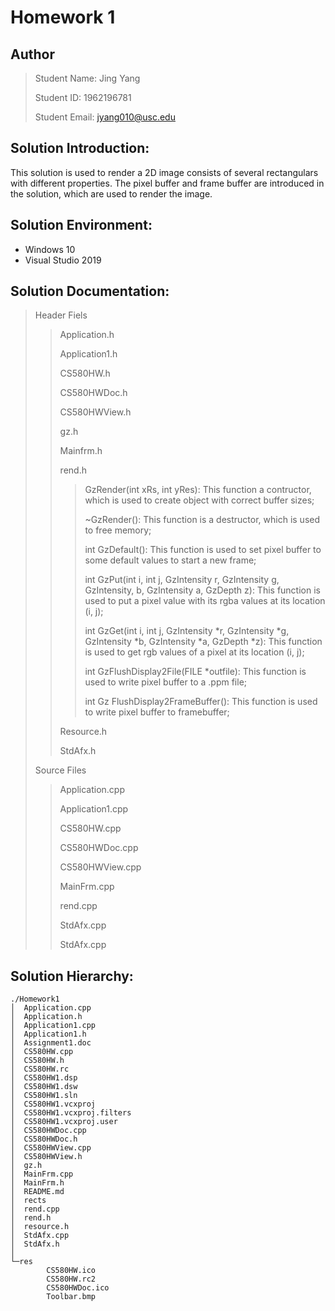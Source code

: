 Homework 1
==========

## Author
> Student Name: Jing Yang
>
> Student ID: 1962196781
>
> Student Email: jyang010@usc.edu

## Solution Introduction:
This solution is used to render a 2D image consists of several rectangulars with different properties. The pixel buffer and frame buffer are introduced in the solution, which are used to render the image.

## Solution Environment:
* Windows 10
* Visual Studio 2019

## Solution Documentation:
> Header Fiels
>
>> Application.h
>>
>> Application1.h
>>
>> CS580HW.h
>>
>> CS580HWDoc.h
>>
>> CS580HWView.h
>> 
>> gz.h
>>
>> Mainfrm.h
>>
>> rend.h
>>
>>> GzRender(int xRs, int yRes): This function a contructor, which is used to create object with correct buffer sizes;
>>>
>>> ~GzRender(): This function is a destructor, which is used to free memory;
>>>
>>> int GzDefault(): This function is used to set pixel buffer to some default values to start a new frame;
>>>
>>> int GzPut(int i, int j, GzIntensity r, GzIntensity g, GzIntensity, b, GzIntensity a, GzDepth z): This function is used to put a pixel value with its rgba values at its location (i, j);
>>>
>>> int GzGet(int i, int j, GzIntensity *r, GzIntensity *g, GzIntensity *b, GzIntensity *a, GzDepth *z): This function is used to get rgb values of a pixel at its location (i, j);
>>>
>>> int GzFlushDisplay2File(FILE *outfile): This function is used to write pixel buffer to a .ppm file;
>>>
>>> int Gz FlushDisplay2FrameBuffer(): This function is used to write pixel buffer to framebuffer;
>>
>> Resource.h
>>
>> StdAfx.h
>
> Source Files
>
>> Application.cpp
>>
>> Application1.cpp
>>
>> CS580HW.cpp
>>
>> CS580HWDoc.cpp
>>
>> CS580HWView.cpp
>>
>> MainFrm.cpp
>>
>> rend.cpp
>>
>> StdAfx.cpp
>>
>> StdAfx.cpp
>

## Solution Hierarchy:
```
./Homework1
│  Application.cpp
│  Application.h
│  Application1.cpp
│  Application1.h
│  Assignment1.doc
│  CS580HW.cpp
│  CS580HW.h
│  CS580HW.rc
│  CS580HW1.dsp
│  CS580HW1.dsw
│  CS580HW1.sln
│  CS580HW1.vcxproj
│  CS580HW1.vcxproj.filters
│  CS580HW1.vcxproj.user
│  CS580HWDoc.cpp
│  CS580HWDoc.h
│  CS580HWView.cpp
│  CS580HWView.h
│  gz.h
│  MainFrm.cpp
│  MainFrm.h
│  README.md
│  rects
│  rend.cpp
│  rend.h
│  resource.h
│  StdAfx.cpp
│  StdAfx.h
│
└─res
        CS580HW.ico
        CS580HW.rc2
        CS580HWDoc.ico
        Toolbar.bmp
```